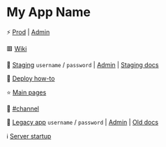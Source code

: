 # My App Name

⚡ [Prod](https://my-app.com) | [Admin](https://my-app.com/secret-admin-slug)

🟥 [Wiki](https://bitbucket.org/my-name/my-app/wiki/browse/)

🧪 [Staging](https://username:password@next.my-app.com) `username` / `password` | [Admin](https://username:password@next.my-app.com/secret-admin-slug) | [Staging docs](https://bitbucket.org/my-name/my-app/wiki/Server%20di%20staging)

🤖 [Deploy how-to](https://bitbucket.org/my-name/my-app/wiki/Deploy)

⭐ [Main pages](https://bitbucket.org/my-name/my-app/wiki/⭐%20Pages)

💬 [#channel](https://my-name.slack.com/archives/AAABBBCCC)

👵 [Legacy app](https://username:password@old.my-app.com) `username` / `password` | [Admin](https://username:password@old.my-app.com/secret-admin-slug) | [Old docs](https://bitbucket.org/my-name/my-app-old/wiki/browse/)

ℹ️ [Server startup](https://bitbucket.org/my-name/private_generics/src/master/operations/webstackup/)
